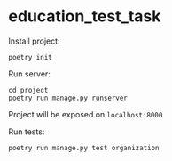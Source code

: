 # education_test_task

Install project:

`poetry init`

Run server:

```
cd project 
poetry run manage.py runserver
```

Project will be exposed on `localhost:8000`

Run tests:
```
poetry run manage.py test organization
```